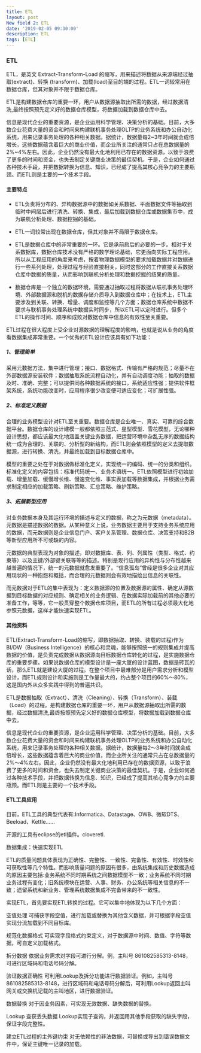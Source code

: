 ```yaml
---
title: ETL
layout: post
New field 2: ETL
date: '2019-02-05 09:30:00'
description: ETL
tags: [ETL]
---
```




### ETL
ETL，是英文 Extract-Transform-Load 的缩写，用来描述将数据从来源端经过抽取(extract)、转换
(transform)、加载(load)至目的端的过程。ETL一词较常用在数据仓库，但其对象并不限于数据仓库。

ETL是构建数据仓库的重要一环，用户从数据源抽取出所需的数据，经过数据清洗,最终按照预先定义好的数据仓库模型，将数据加载到数据仓库中去。

信息是现代企业的重要资源，是企业运用科学管理、决策分析的基础。目前，大多数企业花费大量的资金和时间来构建联机事务处理OLTP的业务系统和办公自动化系统，用来记录事务处理的各种相关数据。据统计，数据量每2~3年时间就会成倍增长，这些数据蕴含着巨大的商业价值，而企业所关注的通常只占在总数据量的2%~4%左右。因此，企业仍然没有最大化地利用已存在的数据资源，以致于浪费了更多的时间和资金，也失去制定关键商业决策的最佳契机。于是，企业如何通过各种技术手段，并把数据转换为信息、知识，已经成了提高其核心竞争力的主要瓶颈。而ETL则是主要的一个技术手段。

#### 主要特点
* ETL负责将分布的、异构数据源中的数据如关系数据、平面数据文件等抽取到临时中间层后进行清洗、转换、集成，最后加载到数据仓库或数据集市中，成为联机分析处理、数据挖掘的基础。

* ETL一词较常出现在数据仓库，但其对象并不局限于数据仓库。

* ETL是数据仓库中的非常重要的一环。它是承前启后的必要的一步。相对于关系数据库，数据仓库技术没有严格的数学理论基础，它更面向实际工程应用。所以从工程应用的角度来考虑，按着物理数据模型的要求加载数据并对数据进行一些系列处理，处理过程与经验直接相关，同时这部分的工作直接关系数据仓库中数据的质量，从而影响到联机分析处理和数据挖掘的结果的质量。

* 数据仓库是一个独立的数据环境，需要通过抽取过程将数据从联机事务处理环境、外部数据源和脱机的数据存储介质导入到数据仓库中；在技术上，ETL主要涉及到关联、转换、增量、调度和监控等几个方面；数据仓库系统中数据不要求与联机事务处理系统中数据实时同步，所以ETL可以定时进行。但多个ETL的操作时间、顺序和成败对数据仓库中信息的有效性至关重要。


ETL过程在很大程度上受企业对源数据的理解程度的影响，也就是说从业务的角度看数据集成非常重要。一个优秀的ETL设计应该具有如下功能：

##### 1、管理简单
采用元数据方法，集中进行管理；接口、数据格式、传输有严格的规范；尽量不在外部数据源安装软件；数据抽取系统流程自动化，并有自动调度功能；抽取的数据及时、准确、完整；可以提供同各种数据系统的接口，系统适应性强；提供软件框架系统，系统功能改变时，应用程序很少改变便可适应变化；可扩展性强。

##### 2、标准定义数据
合理的业务模型设计对ETL至关重要。数据仓库是企业唯一、真实、可靠的综合数据平台。数据仓库的设计建模一般都依照三范式、星型模型、雪花模型，无论哪种设计思想，都应该最大化地涵盖关键业务数据，把运营环境中杂乱无序的数据结构统一成为合理的、关联的、分析型的新结构，而ETL则会依照模型的定义去提取数据源，进行转换、清洗，并最终加载到目标数据仓库中。

模型的重要之处在于对数据做标准化定义，实现统一的编码、统一的分类和组织。标准化定义的内容包括：标准代码统一、业务术语统一。ETL依照模型进行初始加载、增量加载、缓慢增长维、慢速变化维、事实表加载等数据集成，并根据业务需求制定相应的加载策略、刷新策略、汇总策略、维护策略。

##### 3、拓展新型应用
对业务数据本身及其运行环境的描述与定义的数据，称之为元数据（metadata）。元数据是描述数据的数据。从某种意义上说，业务数据主要用于支持业务系统应用的数据，而元数据则是企业信息门户、客户关系管理、数据仓库、决策支持和B2B等新型应用所不可或缺的内容。

元数据的典型表现为对象的描述，即对数据库、表、列、列属性（类型、格式、约束等）以及主键/外部键关联等等的描述。特别是现行应用的异构性与分布性越来越普遍的情况下，统一的元数据就愈发重要了。“信息孤岛”曾经是很多企业对其应用现状的一种抱怨和概括，而合理的元数据则会有效地描绘出信息的关联性。

而元数据对于ETL的集中表现为：定义数据源的位置及数据源的属性、确定从源数据到目标数据的对应规则、确定相关的业务逻辑、在数据实际加载前的其他必要的准备工作，等等，它一般贯穿整个数据仓库项目，而ETL的所有过程必须最大化地参照元数据，这样才能快速实现ETL。

#### 其他资料

ETL(Extract-Transform-Load的缩写，即数据抽取、转换、装载的过程)作为BI/DW（Business Intelligence）的核心和灵魂，能够按照统一的规则集成并提高数据的价值，是负责完成数据从数据源向目标数据仓库转化的过程，是实施数据仓库的重要步骤。如果说数据仓库的模型设计是一座大厦的设计蓝图，数据是砖瓦的话，那么ETL就是建设大厦的过程。在整个项目中最难部分是用户需求分析和模型设计，而ETL规则设计和实施则是工作量最大的，约占整个项目的60%～80%，这是国内外从众多实践中得到的普遍共识。

ETL是数据抽取（Extract）、清洗（Cleaning）、转换（Transform）、装载（Load）的过程。是构建数据仓库的重要一环，用户从数据源抽取出所需的数据，经过数据清洗,最终按照预先定义好的数据仓库模型，将数据加载到数据仓库中去。

信息是现代企业的重要资源，是企业运用科学管理、决策分析的基础。目前，大多数企业花费大量的资金和时间来构建联机事务处理OLTP的业务系统和办公自动化系统，用来记录事务处理的各种相关数据。据统计，数据量每2～3年时间就会成倍增长，这些数据蕴含着巨大的商业价值，而企业所关注的通常只占在总数据量的2%～4%左右。因此，企业仍然没有最大化地利用已存在的数据资源，以致于浪费了更多的时间和资金，也失去制定关键商业决策的最佳契机。于是，企业如何通过各种技术手段，并把数据转换为信息、知识，已经成了提高其核心竞争力的主要瓶颈。而ETL则是主要的一个技术手段。

#### ETL工具应用
目前，ETL工具的典型代表有:Informatica、Datastage、OWB、微软DTS、Beeload、Kettle……

开源的工具有eclipse的etl插件。cloveretl.

数据集成：快速实现ETL

ETL的质量问题具体表现为正确性、完整性、一致性、完备性、有效性、时效性和可获取性等几个特性。而影响质量问题的原因有很多，由系统集成和历史数据造成的原因主要包括:业务系统不同时期系统之间数据模型不一致；业务系统不同时期业务过程有变化；旧系统模块在运营、人事、财务、办公系统等相关信息的不一致；遗留系统和新业务、管理系统数据集成不完备带来的不一致性。

实现ETL，首先要实现ETL转换的过程。它可以集中地体现为以下几个方面：

空值处理 可捕获字段空值，进行加载或替换为其他含义数据，并可根据字段空值实现分流加载到不同目标库。

规范化数据格式 可实现字段格式约束定义，对于数据源中时间、数值、字符等数据，可自定义加载格式。

拆分数据 依据业务需求对字段可进行分解。例，主叫号 861082585313-8148，可进行区域码和电话号码分解。

验证数据正确性 可利用Lookup及拆分功能进行数据验证。例如，主叫号861082585313-8148，进行区域码和电话号码分解后，可利用Lookup返回主叫网关或交换机记载的主叫地区，进行数据验证。

数据替换 对于因业务因素，可实现无效数据、缺失数据的替换。

Lookup 查获丢失数据 Lookup实现子查询，并返回用其他手段获取的缺失字段，保证字段完整性。

建立ETL过程的主外键约束 对无依赖性的非法数据，可替换或导出到错误数据文件中，保证主键唯一记录的加载。


